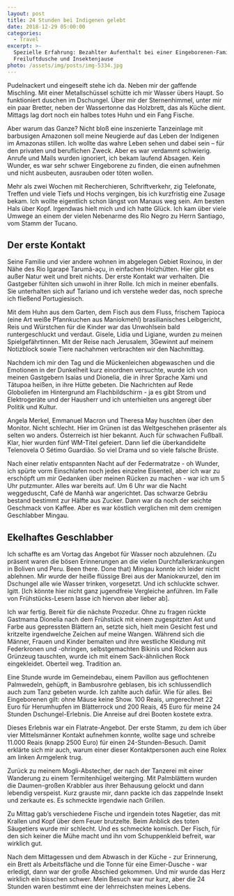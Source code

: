 ```yaml
---
layout: post
title: 24 Stunden bei Indigenen gelebt
date: 2018-12-29 05:00:00
categories:
  - Travel
excerpt: >-
  Spezielle Erfahrung: Bezahlter Aufenthalt bei einer Eingeborenen-Familie mit
  Freiluftdusche und Insektenjause
photo: /assets/img/posts/img-5334.jpg
---
```


Pudelnackert und eingeseift stehe ich da. Neben mir der gaffende Mischling. Mit einer Metallsch&uuml;ssel sch&uuml;tte ich mir Wasser &uuml;bers Haupt. So funktioniert duschen im Dschungel. &Uuml;ber mir der Sternenhimmel, unter mir ein paar Bretter, neben der Wassertonne das Holzbrett, das als K&uuml;che dient. Mittags lag dort noch ein halbes totes Huhn und ein Fang Fische.&nbsp;

Aber warum das Ganze? Nicht blo&szlig; eine inszenierte Tanzeinlage mit barbusigen Amazonen soll meine Neugierde auf das Leben der Indigenen im Amazonas stillen. Ich wollte das wahre Leben sehen und dabei sein – f&uuml;r den privaten und beruflichen Zweck. Aber es war verdammt schwierig. Anrufe und Mails wurden ignoriert, ich bekam laufend Absagen. Kein Wunder, es war sehr schwer Eingeborene zu finden, die einen aufnehmen und nicht ausbeuten, ausrauben oder t&ouml;ten wollen.&nbsp;

Mehr als zwei Wochen mit Recherchieren, Schriftverkehr, zig Telefonate, Treffen und viele Tiefs und Hochs vergingen, bis ich kurzfristig eine Zusage bekam. Ich wollte eigentlich schon l&auml;ngst von Manaus weg sein. Am besten Hals &uuml;ber Kopf. Irgendwas hielt mich und ich hatte Gl&uuml;ck. Ich kam &uuml;ber viele Umwege an einem der vielen Nebenarme des Rio Negro zu Herrn Santiago, vom Stamm der Tucano.

## Der erste Kontakt

Seine Familie und vier andere wohnen im abgelegen Gebiet Roxinou, in der N&auml;he des Rio Igarap&eacute; Tarum&atilde;-a&ccedil;u, in einfachen Holzh&uuml;tten. Hier gibt es au&szlig;er Natur weit und breit nichts. Der erste Kontakt war verhalten. Die Gastgeber f&uuml;hlten sich unwohl in ihrer Rolle. Ich mich in meiner ebenfalls. Sie unterhalten sich auf Tariano und ich verstehe weder das, noch spreche ich flie&szlig;end Portugiesisch.&nbsp;

Mit dem Huhn aus dem Garten, dem Fisch aus dem Fluss, frischem Tapioca (eine Art wei&szlig;e Pfannkuchen aus Maniokmehl) brasilianisches Leibgericht, Reis und W&uuml;rstchen f&uuml;r die Kinder war das Unwohlsein bald runtergeschluckt und verdaut. Gisele, Lidia und Ligiane, wurden zu meinen Spielgef&auml;hrtinnen. Mit der Reise nach Jerusalem, 3Gewinnt auf meinem Notizblock sowie Tiere nachahmen verbrachten wir den Nachmittag.

Nachdem ich mir den Tag und die M&uuml;ckenleichen abgewaschen und die Emotionen in der Dunkelheit kurz einordnen versuchte, wurde ich von meinen Gastgebern Isa&iacute;as und Dionelia, die in ihrer Sprache Xami und T&atilde;tupoa hei&szlig;en, in ihre H&uuml;tte gebeten. Die Nachrichten auf Rede Globoliefen im Hintergrund am Flachbildschirm - ja es gibt Strom und Elektroger&auml;te und der Hausherr und ich unterhielten uns angeregt &uuml;ber Politik und Kultur.&nbsp;

Angela Merkel, Emmanuel Macron und Theresa May huschten &uuml;ber den Monitor. Nicht schlecht. Hier im Gr&uuml;nen ist das Weltgeschehen pr&auml;senter als selten wo anders. &Ouml;sterreich ist hier bekannt. Auch f&uuml;r schwachen Fu&szlig;ball. Klar, hier wurden f&uuml;nf WM-Titel gefeiert. Dann lief die &uuml;berkandidelte Telenovela O S&eacute;timo Guardi&atilde;o. So viel Drama und so viele falsche Br&uuml;ste.&nbsp;

Nach einer relativ entspannten Nacht auf der Federmatratze - oh Wunder, ich sp&uuml;rte vorm Einschlafen noch jedes einzelne Eisenteil, aber ich war zu ersch&ouml;pft um mir Gedanken &uuml;ber meinen R&uuml;cken zu machen - war ich um 5 Uhr putzmunter. Alles war bereits auf. Um 6 Uhr war die Nacht weggeduscht, Caf&eacute; de Manh&atilde; war angerichtet. Das schwarze Gebr&auml;u bestand bestimmt zur H&auml;lfte aus Zucker. Dann war da noch der seichte Geschmack von Kaffee. Aber es war k&ouml;stlich verglichen mit dem cremigen Geschlabber Mingau.&nbsp;

## Ekelhaftes Geschlabber

Ich schaffte es am Vortag das Angebot f&uuml;r Wasser noch abzulehnen. (Zu pr&auml;sent waren die b&ouml;sen Erinnerungen an die vielen Durchfallerkrankungen in Boliven und Peru. Been there. Done that) Mingau konnte ich leider nicht ablehnen. Mir wurde der hei&szlig;e fl&uuml;ssige Brei aus der Maniokwurzel, den im Dschungel alle wie Wasser trinken, vorgesetzt. Und ich schluckte schwer. Igitt. [Ich k&ouml;nnte hier nicht ganz jugendfreie Vergleiche anf&uuml;hren. Im Falle von Fr&uuml;hst&uuml;cks-Lesern lasse ich hiervon aber lieber ab].&nbsp;

Ich war fertig. Bereit f&uuml;r die n&auml;chste Prozedur. Ohne zu fragen r&uuml;ckte Gastmama Dionelia nach dem Fr&uuml;hst&uuml;ck mit einem zugespitzten Ast und Farbe aus gepressten Bl&auml;ttern an, setzte sich, hielt mein Gesicht fest und kritzelte irgendwelche Zeichen auf meine Wangen. W&auml;hrend sich die M&auml;nner, Frauen und Kinder bemalten und ihre westliche Kleidung mit Federkronen und -ohringen, selbstgemachten Bikinis und R&ouml;cken aus Gr&uuml;nzeug tauschten, wurde ich mit einem Sack-&auml;hnlichen Rock eingekleidet. Oberteil weg. Tradition an.&nbsp;

Eine Stunde wurde im Gemeindebau, einem Pavillon aus geflochtenen Palmwedeln, geh&uuml;pft, in Bambusrohre geblasen, bis ich schlussendlich auch zum Tanz gebeten wurde. Ich zahlte auch daf&uuml;r. Wie f&uuml;r alles. Bei Eingeborenen gilt: ohne M&auml;use keine Show. 100 Reais, umgerechnet 22 Euro f&uuml;r Herumhupfen im Bl&auml;tterrock und 200 Reais, 45 Euro f&uuml;r meine 24 Stunden Dschungel-Erlebnis. Die Anreise auf drei Booten kostete extra.&nbsp;

Dieses Erlebnis war ein Flatrate-Angebot. Der erste Stamm, zu dem ich &uuml;ber vier Mittelsm&auml;nner Kontakt aufnehmen konnte, wollte sage und schreibe 11.000 Reais (knapp 2500 Euro) f&uuml;r einen 24-Stunden-Besuch. Damit erkl&auml;rte sich mir auch, warum einer dieser Kontaktpersonen auch eine Rolex am linken Armgelenk trug.&nbsp;

Zur&uuml;ck zu meinem Mogli-Abstecher, der nach der Tanzerei mit einer Wanderung zu einem Termitenh&uuml;gel weiterging. Mit Palmbl&auml;ttern wurden die Daumen-gro&szlig;en Krabbler aus ihrer Behausung gelockt und dann lebendig verspeist. Kurz grauste mir, dann packte ich das zappelnde Insekt und zerkaute es. Es schmeckte irgendwie nach Grillen.&nbsp;

Zu Mittag gab’s verschiedene Fische und irgendein totes Nagetier, das mit Krallen und Kopf &uuml;ber dem Feuer brutzelte. Beim Anblick des toten S&auml;ugetiers wurde mir schlecht. Und es schmeckte komisch. Der Fisch, f&uuml;r den sich keiner die M&uuml;he macht und ihn vom Schuppenkleid befreit, war wirklich gut.&nbsp;

Nach dem Mittagessen und dem Abwasch in der K&uuml;che - zur Erinnerung, ein Brett als Arbeitsfl&auml;che und die Tonne f&uuml;r eine Eimer-Dusche - war erledigt, dann war der gro&szlig;e Abschied gekommen. Und mir wurde das Herz wirklich ein bisschen schwer. Mein Besuch war nur kurz, aber die 24 Stunden waren bestimmt eine der lehrreichsten meines Lebens.